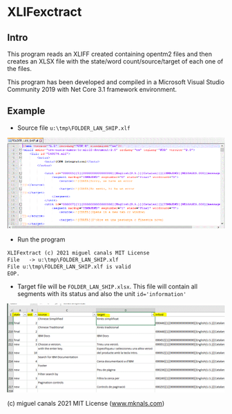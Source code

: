 ﻿# XLIFexctract

## Intro

This program reads an XLIFF created containing opentm2 files and then creates an XLSX file
with the state/word count/source/target of each one of the files.

This program has been developed and compiled in a Microsoft Visual Studio Community
2019 with Net Core 3.1 framework environment.

## Example

* Source file ```u:\tmp\FOLDER_LAN_SHIP.xlf```

![XLIF source file](docimages/01_xlif_file.gif?raw=true "XLIF")

* Run the program

```C:\tmp\XXX2>XLIFextract.exe u:\tmp\FOLDER_LAN_SHIP.xlf
XLIFextract (c) 2021 miguel canals MIT License
File   -> u:\tmp\FOLDER_LAN_SHIP.xlf
File u:\tmp\FOLDER_LAN_SHIP.xlf is valid
EOP.
```

* Target file will be ```FOLDER_LAN_SHIP.xlsx```. This file will contain all segments with its status
and also the unit ```id='information'```

![XLSX target file](docimages/02_xlsx_result.file.gif?raw=true "XLSX")





(c) miguel canals 2021 MIT License (www.mknals.com) 